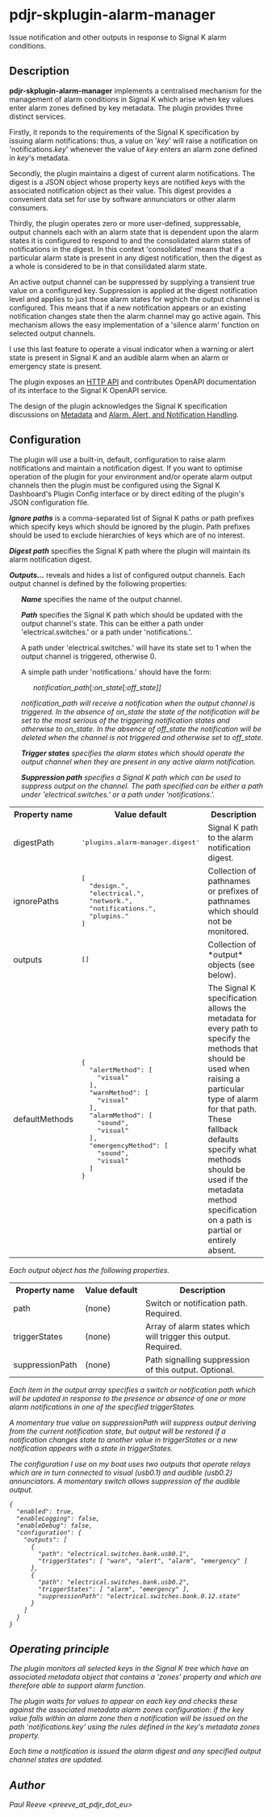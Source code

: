 # pdjr-skplugin-alarm-manager

Issue notification and other outputs in response to Signal K alarm
conditions.

## Description

__pdjr-skplugin-alarm-manager__ implements a centralised mechanism for
the management of alarm conditions in Signal K which arise when key
values enter alarm zones defined by key metadata.
The plugin provides three distinct services.

Firstly, it reponds to the requirements of the Signal K specification
by issuing alarm notifications: thus, a value on '*key*' will raise a
notification on 'notifications.*key*' whenever the value of *key* enters
an alarm zone defined in *key*'s metadata.

Secondly, the plugin maintains a digest of current alarm notifications.
The digest is a JSON object whose property keys are notified *key*s
with the associated notification object as their value.
This digest provides a convenient data set for use by software
annunciators or other alarm consumers.

Thirdly, the plugin operates zero or more user-defined, suppressable,
output channels each with an alarm state that is dependent upon the
alarm states it is configured to respond to and the consolidated alarm
states of notifications in the digest.
In this context 'consolidated' means that if a particular alarm state
is present in any digest notification, then the digest as a whole is
considered to be in that consilidated alarm state.

An active output channel can be suppressed by supplying a transient
true value on a configured key.
Suppression is applied at the digest notification level and applies
to just those alarm states for wghich the output channel is configured.
This means that if a new notification appears or an existing notification
changes state then the alarm channel may go active again.
This mechanism allows the easy implementation of a 'silence alarm'
function on selected output channels.

I use this last feature to operate a visual indicator when a warning
or alert state is present in Signal K and an audible alarm when an alarm
or emergency state is present.

The plugin exposes an
[HTTP API](https://pdjr-signalk.github.io/pdjr-skplugin-alarm-manager/)
and contributes OpenAPI documentation of its interface to the Signal
K OpenAPI service.

The design of the plugin acknowledges the Signal K specification
discussions on 
[Metadata](https://github.com/SignalK/specification/blob/master/gitbook-docs/data_model_metadata.md)
and
[Alarm, Alert, and Notification Handling](https://github.com/SignalK/specification/blob/master/gitbook-docs/notifications.md).

## Configuration

The plugin will use a built-in, default, configuration to raise alarm
notifications and maintain a notification digest. 
If you want to optimise operation of the plugin for your environment
and/or operate alarm output channels then the plugin must be configured
using the Signal K Dashboard's Plugin Config interface or by direct
editing of the plugin's JSON configuration file.

**_Ignore paths_** is a comma-separated list of Signal K paths or path
prefixes which specify keys which should be ignored by the plugin.
Path prefixes should be used to exclude hierarchies of keys which are
of no interest.

**_Digest path_** specifies the Signal K path where the plugin will
maintain its alarm notification digest.

**_Outputs..._** reveals and hides a list of configured output channels.
Each output channel is defined by the following properties:
<ul>
<p>
<strong><em>Name</em></strong> specifies the name of the output channel.</p>
<p>
<strong><em>Path</em></strong> specifies the Signal K path which should be
updated with the output channel's state.
This can be either a path under 'electrical.switches.' or a path under
'notifications.'.</p>
<p>
A path under 'electrical.switches.' will have its state set to 1
when the output channel is triggered, otherwise 0.</p>
<p>
A simple path under 'notifications.' should have the form:</p>
<p>
<ul>
<em>notification_path</em>[:<em>on_state</em>[:<em>off_state]]
</ul></p>
<em>notification_path</em> will receive a notification when the
output channel is triggered.
In the absence of <em>on_state</em> the state of the notification
will be set to the most serious of the triggering notification
states and otherwise to <em>on_state</em>.
In the absence of <em>off_state</em> the notification will be
deleted when the channel is not triggered and otherwise set to
<em>off_state</off>.</p>
<p>
<strong><em>Trigger states</em></strong> specifies the alarm states
which should operate the output channel when they are present in any
active alarm notification.</p>
<p>
<strong><em>Suppression path</em></strong> specifies a Signal K path
which can be used to suppress output on the channel.
The path specified can be either a path under 'electrical.switches.'
or a path under 'notifications.'.
</p>
</ul>

<table>
<tr><th>Property&nbsp;name</th><th>Value&nbsp;default</th><th>Description</th></tr>
<tr>
<td>digestPath</td>
<td><pre>'plugins.alarm-manager.digest'</pre></td>
<td>Signal K path to the alarm notification digest.</td>
</tr>
<tr>
<td>ignorePaths</td>
<td><pre>
[
  "design.",
  "electrical.",
  "network.",
  "notifications.",
  "plugins."
]
</pre></td>
<td>Collection of pathnames or prefixes of pathnames which should not be monitored.</td>
</tr>
<tr>
<td>outputs</td>
<td><pre>[]</pre></td>
<td>Collection of *output* objects (see below).</td>
</tr>
<tr>
<td>defaultMethods</td>
<td><pre>
{
  "alertMethod": [
    "visual"
  ],
  "warnMethod": [
    "visual"
  ],
  "alarmMethod": [
    "sound",
    "visual"
  ],
  "emergencyMethod": [
    "sound",
    "visual"
  ]
}
</pre></td>
<td>
The Signal K specification allows the metadata for every path to
specify the methods that should be used when raising a particular
type of alarm for that path.
These fallback defaults specify what methods should be used if the
metadata method specification on a path is partial or entirely absent.
</td>
</tr>
</table>

Each *output* object has the following properties.
<table>
<tr><th>Property&nbsp;name</th><th>Value&nbsp;default</th><th>Description</th></tr>
<tr>
<td>path</td>
<td>(none)</td>
<td>
Switch or notification path.
Required.
</td>
</tr>
<tr>
<td>triggerStates</td>
<td>(none)</td>
<td>
Array of alarm states which will trigger this output.
Required.
</td>
</tr>
<tr>
<td>suppressionPath</td>
<td>(none)</td>
<td>
Path signalling suppression of this output.
Optional.
</td>
</tr>
</table>

Each item in the *output* array specifies a switch or notification
*path* which will be updated in response to the presence or absence
of one or more alarm notifications in one of the specified
*triggerStates*.

A momentary true value on *suppressionPath* will suppress output
deriving from the current notification state, but output will be
restored if a notification changes state to another value in
*triggerStates* or a new notification appears with a state in
*triggerStates*.

The configuration I use on my boat uses two outputs that operate relays
which are in turn connected to visual (usb0.1) and audible (usb0.2)
annunciators.
A momentary switch allows suppression of the audible output.
```
{
  "enabled": true,
  "enableLogging": false,
  "enableDebug": false,
  "configuration": {
    "outputs": [
      {
        "path": "electrical.switches.bank.usb0.1",
        "triggerStates": [ "warn", "alert", "alarm", "emergency" ]
      },
      {
        "path": "electrical.switches.bank.usb0.2",
        "triggerStates": [ "alarm", "emergency" ],
        "suppressionPath": "electrical.switches.bank.0.12.state"
      }
    ]
  }
}
```

## Operating principle

The plugin monitors all selected keys in the Signal K tree which have
an associated metadata object that contains a 'zones' property and
which are therefore able to support alarm function.

The plugin waits for values to appear on each key and checks these
against the associated metadata alarm zones configuration: if the key
value falls within an alarm zone then a notification will be issued on
the path 'notifications.*key*' using the rules defined in the *key*'s
metadata zones property.

Each time a notification is issued the alarm digest and any specified
output channel states are updated.

## Author

Paul Reeve <*preeve_at_pdjr_dot_eu*>
